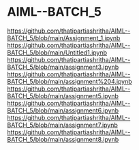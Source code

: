 # AIML--BATCH_5
https://github.com/thatipartiashritha/AIML--BATCH_5/blob/main/Assignment_1.ipynb <br/>
https://github.com/thatipartiashritha/AIML--BATCH_5/blob/main/Untitled1.ipynb <br/>
https://github.com/thatipartiashritha/AIML--BATCH_5/blob/main/assignment3.ipynb <br/>
https://github.com/thatipartiashritha/AIML--BATCH_5/blob/main/assignment%204.ipynb <br/>
https://github.com/thatipartiashritha/AIML--BATCH_5/blob/main/assignment5.ipynb <br/>
https://github.com/thatipartiashritha/AIML--BATCH_5/blob/main/assignment6.ipynb <br/>
https://github.com/thatipartiashritha/AIML--BATCH_5/blob/main/assignment7.ipynb <br/>
https://github.com/thatipartiashritha/AIML--BATCH_5/blob/main/assignment8.ipynb <br/>
